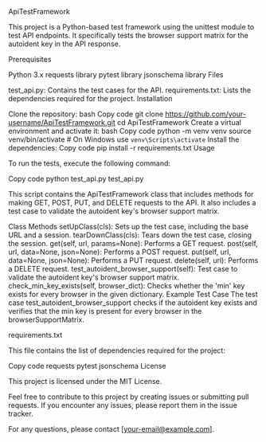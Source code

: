 ApiTestFramework

This project is a Python-based test framework using the unittest module to test API endpoints. It specifically tests the browser support matrix for the autoident key in the API response.

Prerequisites

Python 3.x
requests library
pytest library
jsonschema library
Files

test_api.py: Contains the test cases for the API.
requirements.txt: Lists the dependencies required for the project.
Installation

Clone the repository:
bash
Copy code
git clone https://github.com/your-username/ApiTestFramework.git
cd ApiTestFramework
Create a virtual environment and activate it:
bash
Copy code
python -m venv venv
source venv/bin/activate  # On Windows use `venv\Scripts\activate`
Install the dependencies:
Copy code
pip install -r requirements.txt
Usage

To run the tests, execute the following command:

Copy code
python test_api.py
test_api.py

This script contains the ApiTestFramework class that includes methods for making GET, POST, PUT, and DELETE requests to the API. It also includes a test case to validate the autoident key's browser support matrix.

Class Methods
setUpClass(cls): Sets up the test case, including the base URL and a session.
tearDownClass(cls): Tears down the test case, closing the session.
get(self, url, params=None): Performs a GET request.
post(self, url, data=None, json=None): Performs a POST request.
put(self, url, data=None, json=None): Performs a PUT request.
delete(self, url): Performs a DELETE request.
test_autoident_browser_support(self): Test case to validate the autoident key's browser support matrix.
check_min_key_exists(self, browser_dict): Checks whether the 'min' key exists for every browser in the given dictionary.
Example Test Case
The test case test_autoident_browser_support checks if the autoident key exists and verifies that the min key is present for every browser in the browserSupportMatrix.

requirements.txt

This file contains the list of dependencies required for the project:

Copy code
requests
pytest
jsonschema
License

This project is licensed under the MIT License.

Feel free to contribute to this project by creating issues or submitting pull requests. If you encounter any issues, please report them in the issue tracker.

For any questions, please contact [your-email@example.com].





